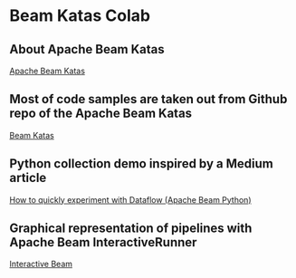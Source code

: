 # Beam Katas Colab

## About Apache Beam Katas
[Apache Beam Katas](https://beam.apache.org/blog/2019/05/30/beam-kata-release.html)

## Most of code samples are taken out from Github repo of the Apache Beam Katas
[Beam Katas](https://github.com/apache/beam/tree/master/learning/katas)

## Python collection demo inspired by a Medium article
[How to quickly experiment with Dataflow (Apache Beam Python)](https://medium.com/google-cloud/quickly-experiment-with-dataflow-3d5a0da8d8e9)

## Graphical representation of pipelines with Apache Beam InteractiveRunner
[Interactive Beam](https://github.com/apache/beam/blob/master/sdks/python/apache_beam/runners/interactive/README.md)
